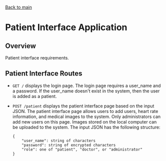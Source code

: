 [Back to main](/README.md)

# Patient Interface Application

## Overview
Patient interface requirements.

## Patient Interface Routes

* `GET /`
  displays the login page. The login page requires a user_name and a password. If the user_name doesn't exist in the system, then the user is added as a patient.

* `POST /patient`
  displays the patient interface page based on the input JSON. The patient interface page allows users to add users, heart rate information, and medical images to the system. Only administrators can add new users on this page.
  Images stored on the local computer can be uploaded to the system.
  The input JSON has the following structure:
  ```
  {
      "user_name": string of characters
      "password": string of encrypted characters
      "role": one of "patient", "doctor", or "administrator"
  }
  ```